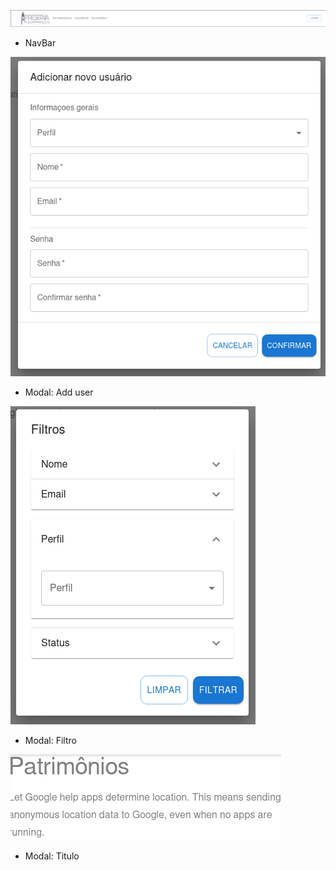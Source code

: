 
![alt text](https://github.com/IanGuim/ui-components/blob/main/public/screenshot/navbar.png)
- NavBar

![alt text](https://github.com/IanGuim/ui-components/blob/main/public/screenshot/adduser.png)
- Modal: Add user

![alt text](https://github.com/IanGuim/ui-components/blob/main/public/screenshot/filtro.png)
- Modal: Filtro

![alt text](https://github.com/IanGuim/ui-components/blob/main/public/screenshot/Titulo.png)
- Modal: Titulo
